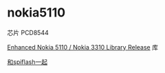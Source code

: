 # nokia5110

芯片 PCD8544

[Enhanced Nokia 5110 / Nokia 3310 Library Release](http://www.elecfreaks.com/1319.html) 库

[和spiflash一起](http://www.henningkarlsen.com/electronics/library.php?id=69)